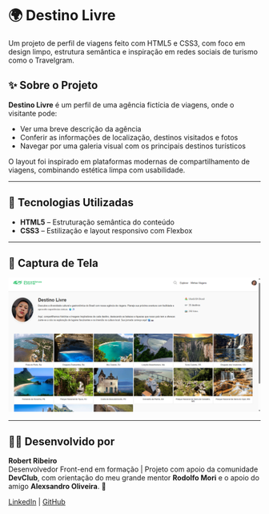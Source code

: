 # 🌍 Destino Livre

Um projeto de perfil de viagens feito com HTML5 e CSS3, com foco em design limpo, estrutura semântica e inspiração em redes sociais de turismo como o Travelgram.

## ✨ Sobre o Projeto

**Destino Livre** é um perfil de uma agência fictícia de viagens, onde o visitante pode:

- Ver uma breve descrição da agência
- Conferir as informações de localização, destinos visitados e fotos
- Navegar por uma galeria visual com os principais destinos turísticos

O layout foi inspirado em plataformas modernas de compartilhamento de viagens, combinando estética limpa com usabilidade.

---

## 🧪 Tecnologias Utilizadas

- **HTML5** – Estruturação semântica do conteúdo
- **CSS3** – Estilização e layout responsivo com Flexbox

---

## 📸 Captura de Tela
![Preview do Projeto](https://github.com/Robertlk33/Projeto-de-Viagem/blob/master/img/Readme-viagem.png?raw=true)

---
## 👨‍💻 Desenvolvido por

**Robert Ribeiro**  
Desenvolvedor Front-end em formação | Projeto com apoio da comunidade **DevClub**, com orientação do meu grande mentor **Rodolfo Mori** e o apoio do amigo **Alexsandro Oliveira**. 🚀

[LinkedIn](www.linkedin.com/in/robert-ribeiro-0b7a1b2b5) | [GitHub]([https://github.com/seu-usuario](https://github.com/Robertlk33/Projeto-de-Viagem.git))

